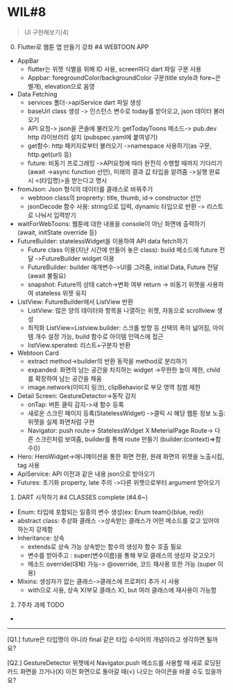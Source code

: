 # WIL#8
> UI 구현해보기(4)
0. Flutter로 웹툰 앱 만들기 강좌 #4 WEBTOON APP
  * AppBar
    - flutter는 위젯 식별을 위해 ID 사용, screen마다 dart 파일 구분 사용
    - Appbar: foregroundColor/backgroundColor 구분(title style과 fore~은 별개), elevation으로 음영
  * Data Fetching
    - services 폴더->apiService dart 파일 생성
    - baseUrl class 생성 -> 인스턴스 변수로 today를 받아오고, json 데이터 불러오기
    - API 요청-> json을 콘솔에 불러오기: getTodayToons 메소드-> pub.dev http 라이브러리 설치 (pubspec.yaml에 붙여넣기)
    - get함수: http 패키지로부터 불러오기 ->namespace 사용하기(as 구문, http.get(url) 등)
    - future: 비동기 프로그래밍 ->API요청에 따라 완전히 수행할 때까지 기다리기(await ->async function 선언), 미래의 결과 값 타입을 알려줌 ->실행 완료 시 <(타입명)>을 받는다고 명시
  * fromJson: Json 형식의 데이터를 클래스로 바꿔주기
    - webtoon class의 proprerty: title, thumb, id-> constructor 선언
    - jsonDecode 함수 사용: string으로 입력, dynamic 타입으로 반환 -> 리스트로 나눠서 입력받기
  * waitForWebToons: 웹툰에 대한 내용을 console이 아닌 화면에 출력하기 (await, initState override 등)
  * FutureBuilder: statelessWidget을 이용하여 API data fetch하기
    - Future class 이용(지난 시간에 만들어 놓은 class): build 메소드에 future 전달 ->FutureBuilder widget 이용
    - FutureBuilder: builder 매개변수->UI를 그려줌, initial Data, Future 전달(await 불필요)
    - snapshot: Future의 상태 catch->변화 여부 return -> 비동기 위젯을 사용하여 stateless 위젯 유지
  * ListView: FutureBuilder에서 ListView 반환
    - ListView: 많은 양의 데이터와 항목을 나열하는 위젯, 자동으로 scrollview 생성
    - 최적화 ListView=Listview.builder: 스크롤 방향 등 선택의 폭이 넓어짐, 아이템 개수 설정 가능, build 함수로 아이템 인덱스에 접근
    - listView.sperated: 리스트+구분자 반환
  * Webtoon Card
    - extract method->builder의 반환 동작을 method로 분리하기
    - expanded: 화면의 남는 공간을 차지하는 widget ->무한한 높이 제한, child를 확장하여 남는 공간을 채움
    - image.network(이미지 링크), clipBehavior로 부모 영역 침범 제한
  * Detail Screen: GestureDetector->동작 감지
    - onTap: 버튼 클릭 감지->새 함수 등록
    - 새로운 스크린 페이지 등록(StatelessWidget) ->클릭 시 해당 웹툰 정보 노출: 위젯을 실제 화면처럼 구현
    - Navigator: push route-> StatelessWidget X MeterialPage Route-> 다른 스크린처럼 보여줌, builder를 통해 route 만들기 (builder:(context)=>함수())
  * Hero: HeroWidget->애니메이션을 통한 화면 전환, 원래 화면의 위젯을 노출시킴, tag 사용
  * ApiService: API 이전과 같은 내용 json으로 받아오기
  * Futures: 초기화 property, late 주의 ->다른 위젯으로부터 argument 받아오기
1. DART 시작하기 #4 CLASSES complete (#4.6~)
  * Enum: 타입에 포함되는 일종의 변수 생성(ex: Enum team(){blue, red})
  * abstract class: 추상화 클래스 ->상속받는 클래스가 어떤 메소드를 갖고 있어야 하는지 강제함
  * Inheritance: 상속
    - extends로 상속 가능 상속받는 함수의 생성자 함수 호출 필요
    - 변수를 받아주고 : super(변수이름)을 통해 부모 클래스의 생성자 갖고오기
    - 메소드 override(대체) 가능-> @override, 코드 재사용 또한 가능 (super 이용)
  * Mixins: 생성자가 없는 클래스->클래스에 프로퍼티 추가 시 사용
    - with으로 사용, 상속 X(부모 클래스 X), but 여러 클래스에 재사용이 가능함
2. 7주차 과제 TODO
  * 
* * *
[Q1.] future은 타입명이 아니라 final 같은 타입 수식어의 개념이라고 생각하면 될까요?

[Q2.] GestureDetector 위젯에서  Navigator.push 메소드를 사용할 때 새로 로딩된 카드 화면을 끄거나(X) 이전 화면으로 돌아갈 때(<) 나오는 아이콘을 바꿀 수도 있을까요?
